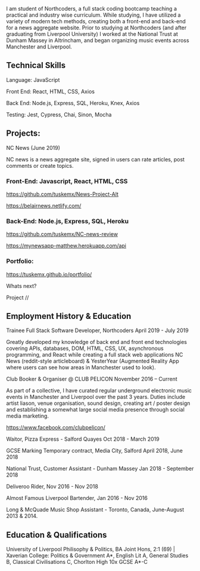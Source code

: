 I am student of Northcoders, a full stack coding bootcamp teaching a practical and industry wise curriculum. While studying, I have utilized a variety of modern tech methods, creating both a front-end and back-end for a news aggregate website. Prior to studying at Northcoders (and after graduating from Liverpool University) I worked at the National Trust at Dunham Massey in Altrincham, and began organizing music events across Manchester and Liverpool.

<h2>Technical Skills</h2>
Language: JavaScript

Front End: ​React, HTML, CSS, Axios

Back End: Node.js, Express, SQL, Heroku, Knex, Axios

Testing: ​Jest, Cypress, Chai, Sinon, Mocha

<h2>Projects:</h2>
NC News (June 2019)

NC news is a news aggregate site, signed in users can rate articles, post comments or create topics. 

<h3>Front-End: Javascript, React, HTML, CSS</h3>


https://github.com/tuskemx/News-Project-Alt

https://belairnews.netlify.com/

<h3>Back-End: Node.js, Express, SQL, Heroku</h3>

https://github.com/tuskemx/NC-news-review

https://mynewsapp-matthew.herokuapp.com/api

<h3>Portfolio: </h3>

https://tuskemx.github.io/portfolio/

Whats next?

Project //




<h2>Employment History & Education</h2>
Trainee Full Stack Software Developer, Northcoders
April 2019 - July 2019 

Greatly developed my knowledge of back end and front end technologies covering APIs, databases, DOM, HTML, CSS, UX, asynchronous programming, and React while creating a full stack web applications NC News (reddit-style articleboard) & YesterYear (Augmented Reality App where users can see how areas in Manchester used to look).

Club Booker & Organiser @ CLUB PELICON
November 2016 – Current

As part of a collective, I have curated regular underground electronic music events in Manchester and Liverpool over the past 3 years. Duties include artist liason, venue organisation, sound design, creating art / poster design and establishing a somewhat large social media presence through social media marketing.

https://www.facebook.com/clubpelicon/

Waitor, Pizza Express - Salford Quayes
Oct 2018 - March 2019

GCSE Marking Temporary contract, Media City, Salford April 2018, June 2018

National Trust, Customer Assistant - Dunham Massey
Jan 2018 - September 2018

Deliveroo Rider, Nov 2016 - Nov 2018

Almost Famous Liverpool Bartender, Jan 2016 - Nov 2016

Long & McQuade Music Shop Assistant - Toronto, Canada, June-August 2013 & 2014.


<h2>Education & Qualifications</h2>
University of Liverpool Philisophy & Politics, BA Joint Hons, 2:1 (69) | Xaverian College: Politics & Government A*, English Lit A, General Studies B, Classical Civilisations C, Chorlton High 10x GCSE A*-C


